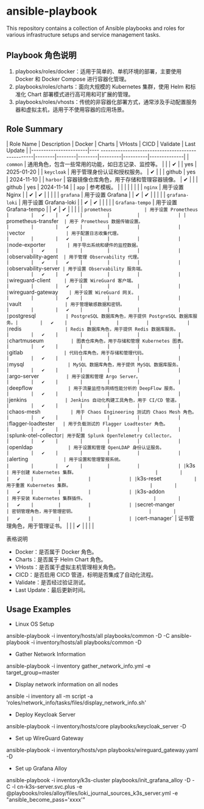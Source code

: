 # ansible-playbook

This repository contains a collection of Ansible playbooks and roles for various infrastructure setups and service management tasks.

## Playbook 角色说明

1. playbooks/roles/docker：适用于简单的、单机环境的部署，主要使用 Docker 和 Docker Compose 进行容器化管理。
2. playbooks/roles/charts：面向大规模的 Kubernetes 集群，使用 Helm 和标准化 Chart 部署模式进行高可用和可扩展的管理。
3. playbooks/roles/vhosts：传统的非容器化部署方式，通常涉及手动配置服务器和虚拟主机，适用于不使用容器的应用场景。


## Role Summary

| Role Name             | Description                                            | Docker | Charts | VHosts | CICD    | Validate | Last Update  |
|-----------------------|----  --------------------------------------------------|--------|--------|--------|---------|----------|--------------|
| `common`                | 通用角色，包含一些常用的功能，如日志记录、监控等。     |        |        |   ✔    |         |   yes    | 2025-01-20   |
| `keycloak`              | 用于管理身份认证和授权服务。                           |   ✔    |        |        | github  |   yes    | 2024-11-10   |
| `harbor`                | 容器镜像仓库角色，用于存储和管理容器镜像。             |   ✔    |        |        | github  |   yes    | 2024-11-14   |
| `app`                   | 参考模板。                                             |        |        |        |         |          |              |
| `nginx`                 | 用于设置 Nginx                                         |        |   ✔    |   ✔    |         |          |              |
| `grafana`               | 用于设置 Grafana                                       |        |   ✔    |   ✔    |         |          |              |
| `grafana-loki`          | 用于设置 Grafana-loki                                  |        |   ✔    |   ✔    |         |          |              |
| `Grafana-tempo`         | 用于设置 Grafana-tempo                                 |        |   ✔    |   ✔    |         |          |              |
| `prometheus            | 用于设置 Prometheus                                    |        |   ✔    |   ✔    |         |          |              |
| `prometheus-transfer`   | 用于 Prometheus 数据传输设置。                         |        |        |   ✔    |         |          |              |
| `vector`                | 用于配置日志收集代理。                                 |        |        |   ✔    |         |          |              |
| `node-exporter`         | 用于导出系统和硬件的监控数据。                         |        |   ✔    |        |         |          |              |
| `observability-agent`   | 用于管理 Observability 代理。                          |        |   ✔    |   ✔    |         |          |              |
| `observability-server`  | 用于设置 Observability 服务端。                        |        |   ✔    |   ✔    |         |          |              |
| `wireguard-client`      | 用于设置 WireGuard 客户端。                            |        |        |   ✔    |         |          |              |
| `wireguard-gateway`     | 用于设置 WireGuard 网关。                              |        |        |   ✔    |         |          |              |
| `vault`                 | 用于管理敏感数据和密钥。                               |        |        |   ✔    |         |          |              |
| `postgresql`            | PostgreSQL 数据库角色，用于提供 PostgreSQL 数据库服务。|        |   ✔    |        |         |          |              |
| `redis`                 | Redis 数据库角色，用于提供 Redis 数据库服务。          |        |   ✔    |        |         |          |              |
| `chartmuseum`           | 图表仓库角色，用于存储和管理 Kubernetes 图表。         |        |   ✔    |        |         |          |              |
| `gitlab`                | 代码仓库角色，用于存储和管理代码。                     |        |   ✔    |        |         |          |              |
| `mysql`                 | MySQL 数据库角色，用于提供 MySQL 数据库服务。          |        |   ✔    |        |         |          |              |
| `argo-server`           | 用于设置和管理 Argo Server。                           |        |   ✔    |        |         |          |              |
| `deepflow`              | 用于流量监控与网络性能分析的 DeepFlow 服务。           |        |   ✔    |        |         |          |              |
| `jenkins`               | Jenkins 自动化构建工具角色，用于 CI/CD 管道。          |        |   ✔    |        |         |          |              |
| `chaos-mesh`            | 用于 Chaos Engineering 测试的 Chaos Mesh 角色。        |        |   ✔    |        |         |          |              |
| `flagger-loadtester`    | 用于负载测试的 Flagger Loadtester 角色。               |        |   ✔    |        |         |          |              |
| `splunk-otel-collector` | 用于配置 Splunk OpenTelemetry Collector。              |        |   ✔    |        |         |          |              |
| `openldap`              | 用于设置和管理 OpenLDAP 身份认证服务。                 |        |   ✔    |        |         |          |              |
| `alerting`              | 用于设置和管理警报系统。                               |        |        |   ✔    |         |          |              |
| `k3s`                   | 用于创建 Kubernetes 集群。                             |        |        |   ✔    |         |          |              |
| `k3s-reset`             | 用于重置 Kubernetes 集群。                             |        |        |   ✔    |         |          |              |
| `k3s-addon`             | 用于安装 Kubernetes 集群插件。                         |        |        |   ✔    |         |          |              |
| `secret-manger`         | 密钥管理角色，用于管理密钥。                           |        |        |   ✔    |         |          |              |
| `cert-manager`          | 证书管理角色，用于管理证书。                           |        |        |   ✔    |         |          |              |

表格说明
- Docker：是否属于 Docker 角色。
- Charts：是否属于 Helm Chart 角色。
- VHosts：是否属于虚拟主机管理相关角色。
- CICD：是否启用 CICD 管道，标明是否集成了自动化流程。
- Validate：是否经过验证测试。
- Last Update：最后更新时间。

##  Usage Examples

- Linux OS Setup

ansible-playbook -i inventory/hosts/all playbooks/common -D -C
ansible-playbook -i inventory/hosts/all playbooks/common -D

- Gather Network Information

ansible-playbook -i inventory gather_network_info.yml -e target_group=master

- Display network information on all nodes

ansible -i inventory all -m script -a 'roles/network_info/tasks/files/display_network_info.sh'

- Deploy Keycloak Server

ansible-playbook -i inventory/hosts/core playbooks/keycloak_server -D

- Set up WireGuard Gateway

ansible-playbook -i inventory/hosts/vpn playbooks/wireguard_gateway.yaml -D

- Set up Grafana Alloy

ansible-playbook -i inventory/k3s-cluster playbooks/init_grafana_alloy -D -C -l cn-k3s-server.svc.plus -e @playbooks/roles/alloy/files/loki_journal_sources_k3s_server.yml -e "ansible_become_pass='xxxx'"
